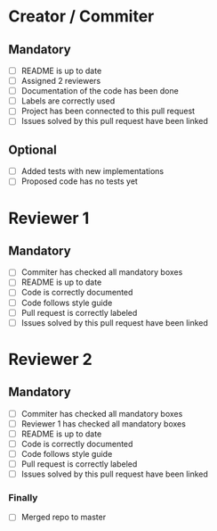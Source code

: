 # Creator / Commiter

## Mandatory

- [ ] README is up to date
- [ ] Assigned 2 reviewers
- [ ] Documentation of the code has been done
- [ ] Labels are correctly used
- [ ] Project has been connected to this pull request
- [ ] Issues solved by this pull request have been linked

## Optional

- [ ] Added tests with new implementations
- [ ] Proposed code has no tests yet

# Reviewer 1

## Mandatory

- [ ] Commiter has checked all mandatory boxes
- [ ] README is up to date
- [ ] Code is correctly documented
- [ ] Code follows style guide
- [ ] Pull request is correctly labeled
- [ ] Issues solved by this pull request have been linked

# Reviewer 2

## Mandatory

- [ ] Commiter has checked all mandatory boxes
- [ ] Reviewer 1 has checked all mandatory boxes
- [ ] README is up to date
- [ ] Code is correctly documented
- [ ] Code follows style guide
- [ ] Pull request is correctly labeled
- [ ] Issues solved by this pull request have been linked

### Finally

- [ ] Merged repo to master
